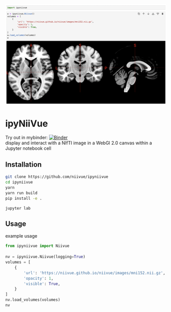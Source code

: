 ![example](docs/example.png)

# ipyNiiVue
Try out in mybinder: [![Binder](https://mybinder.org/badge_logo.svg)](https://mybinder.org/v2/gh/AnthonyAndroulakis/ipyniivue/HEAD)       
display and interact with a NIfTI image in a WebGl 2.0 canvas within a Jupyter notebook cell

## Installation
```sh
git clone https://github.com/niivue/ipyniivue
cd ipyniivue
yarn
yarn run build
pip install -e .
```
```
jupyter lab
```

## Usage
example usage
```py
from ipyniivue import Niivue

nv = ipyniivue.Niivue(logging=True)
volumes = [
    {
        'url': 'https://niivue.github.io/niivue/images/mni152.nii.gz',
        'opacity': 1,
        'visible': True,
    }
]
nv.load_volumes(volumes)
nv
```
